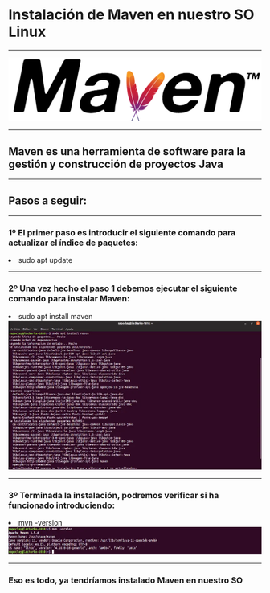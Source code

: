 <h1> Instalación de Maven en nuestro SO Linux </h1> <hr>
<div align=center> <img src="/IDE/images/maven.png"</img></div> <hr>

<h2>Maven es una herramienta de software para la gestión y construcción de proyectos Java</h2> <hr>

<h2> Pasos a seguir: </h2> <hr>

<h3> 1º El primer paso es introducir el siguiente comando para actualizar el índice de paquetes: </h3>
<li> sudo apt update </li> <hr>

<h3> 2º Una vez hecho el paso 1 debemos ejecutar el siguiente comando para instalar Maven: </h3>
<li> sudo apt install maven</li>
<div align=center><img src="/IDE/images/maven1.png"></div><hr>

<h3> 3º Terminada la instalación, podremos verificar si ha funcionado introduciendo: </h3>
<li> mvn -version</li>
<div align=center><img src="/IDE/images/maven2.png"></div><hr>

<h3> Eso es todo, ya tendríamos instalado Maven en nuestro SO </h3>


